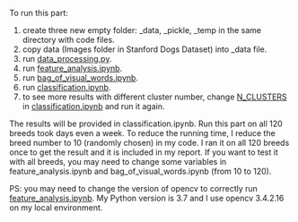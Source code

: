 To run this part:

1. create three new empty folder: _data, _pickle, _temp in the same directory with code files.
2. copy data (Images folder in Stanford Dogs Dataset) into _data file.
3. run [data_processing.py](https://github.com/AllenChenGH/DogRecognition/blob/master/Classical/data_processing.py).
4. run [feature_analysis.ipynb](https://github.com/AllenChenGH/DogRecognition/blob/master/Classical/feature_analysis.ipynb).
5. run [bag_of_visual_words.ipynb](https://github.com/AllenChenGH/DogRecognition/blob/master/Classical/bag_of_visual_words.ipynb).
6. run [classification.ipynb](https://github.com/AllenChenGH/DogRecognition/blob/master/Classical/classification.ipynb).
7. to see more results with different cluster number, change [N_CLUSTERS](https://github.com/AllenChenGH/DogRecognition/blob/master/Classical/classification.ipynb?short_path=9276ddc#L47) in [classification.ipynb](https://github.com/AllenChenGH/DogRecognition/blob/master/Classical/classification.ipynb) and run it again.

The results will be provided in classification.ipynb.
Run this part on all 120 breeds took days even a week. To reduce the running time, I reduce the breed number to 10 (randomly chosen) in my code. I ran it on all 120 breeds once to get the result and it is included in my report. If you want to test it with all breeds, you may need to change some variables in feature_analysis.ipynb and bag_of_visual_words.ipynb (from 10 to 120).

PS: you may need to change the version of opencv to correctly run [feature_analysis.ipynb](https://github.com/AllenChenGH/DogRecognition/blob/master/Classical/feature_analysis.ipynb). My Python version is 3.7 and I use opencv 3.4.2.16 on my local environment.
